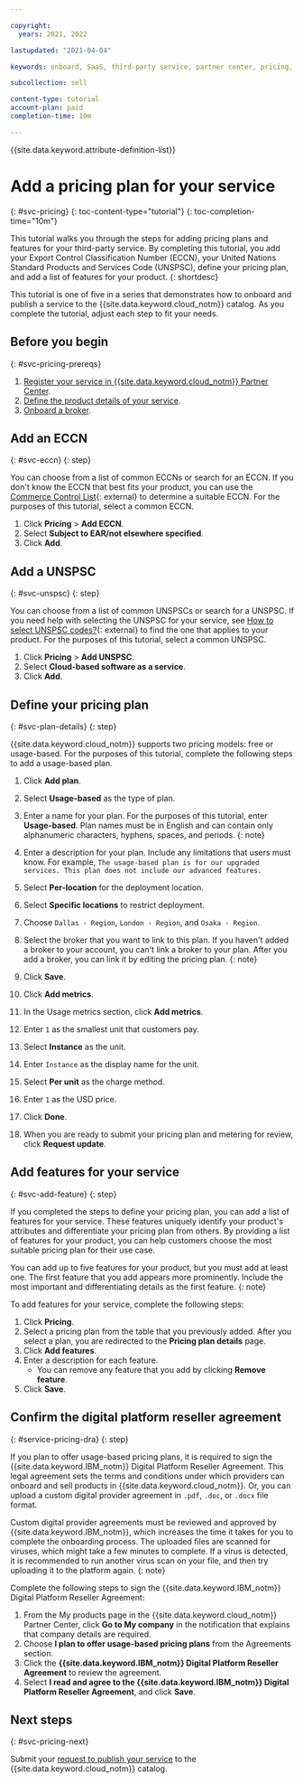 ```yaml
---

copyright:
  years: 2021, 2022

lastupdated: "2021-04-04"

keywords: onboard, SaaS, third-party service, partner center, pricing, usage, metering, plan, free, feature

subcollection: sell

content-type: tutorial
account-plan: paid
completion-time: 10m 

---
```


{{site.data.keyword.attribute-definition-list}}


# Add a pricing plan for your service
{: #svc-pricing}
{: toc-content-type="tutorial"} 
{: toc-completion-time="10m"} 

This tutorial walks you through the steps for adding pricing plans and features for your third-party service. By completing this tutorial, you add your Export Control Classification Number (ECCN), your United Nations Standard Products and Services Code (UNSPSC), define your pricing plan, and add a list of features for your product. 
{: shortdesc}

This tutorial is one of five in a series that demonstrates how to onboard and publish a service to the {{site.data.keyword.cloud_notm}} catalog. As you complete the tutorial, adjust each step to fit your needs.

## Before you begin
{: #svc-pricing-prereqs}

1. [Register your service in {{site.data.keyword.cloud_notm}} Partner Center](/docs/sell?topic=sell-svc-register).
1. [Define the product details of your service](/docs/sell?topic=sell-svc-define).
1. [Onboard a broker](/docs/sell?topic=sell-broker-onboard).

## Add an ECCN
{: #svc-eccn}
{: step}

You can choose from a list of common ECCNs or search for an ECCN. If you don't know the ECCN that best fits your product, you can use the [Commerce Control List](https://www.bis.doc.gov/index.php/licensing/commerce-control-list-classification/export-control-classification-number-eccn){: external} to determine a suitable ECCN. For the purposes of this tutorial, select a common ECCN. 

1. Click **Pricing** > **Add ECCN**.
1. Select **Subject to EAR/not elsewhere specified**. 
1. Click **Add**.

## Add a UNSPSC
{: #svc-unspsc}
{: step}

You can choose from a list of common UNSPSCs or search for a UNSPSC. If you need help with selecting the UNSPSC for your service, see [How to select UNSPSC codes?](https://help.ungm.org/hc/en-us/articles/360013132940-How-to-select-UNSPSC-codes-){: external} to find the one that applies to your product. For the purposes of this tutorial, select a common UNSPSC. 

1. Click **Pricing** > **Add UNSPSC**.
2. Select **Cloud-based software as a service**. 
3. Click **Add**.

## Define your pricing plan
{: #svc-plan-details}
{: step}

{{site.data.keyword.cloud_notm}} supports two pricing models: free or usage-based. For the purposes of this tutorial, complete the following steps to add a usage-based plan. 

1. Click **Add plan**.
1. Select **Usage-based** as the type of plan.
1. Enter a name for your plan. For the purposes of this tutorial, enter **Usage-based**.
   Plan names must be in English and can contain only alphanumeric characters, hyphens, spaces, and periods.
   {: note}

1. Enter a description for your plan. Include any limitations that users must know. For example, 
   `The usage-based plan is for our upgraded services. This plan does not include our advanced features.`
1. Select **Per-location** for the deployment location. 
1. Select **Specific locations** to restrict deployment. 
1. Choose `Dallas - Region`, `London - Region`, and `Osaka - Region`.
1. Select the broker that you want to link to this plan. 
    If you haven't added a broker to your account, you can't link a broker to your plan. After you add a broker, you can link it by editing the pricing plan. 
    {: note}

1. Click **Save**. 
1. Click **Add metrics**.
1. In the Usage metrics section, click **Add metrics**.
1. Enter `1` as the smallest unit that customers pay. 
1. Select **Instance** as the unit. 
1. Enter `Instance` as the display name for the unit.
1. Select **Per unit** as the charge method. 
1. Enter `1` as the USD price.
1. Click **Done**.
1. When you are ready to submit your pricing plan and metering for review, click **Request update**. 

    
## Add features for your service
{: #svc-add-feature}
{: step}

If you completed the steps to define your pricing plan, you can add a list of features for your service. These features uniquely identify your product's attributes and differentiate your pricing plan from others. By providing a list of features for your product, you can help customers choose the most suitable pricing plan for their use case. 

You can add up to five features for your product, but you must add at least one. The first feature that you add appears more prominently. Include the most important and differentiating details as the first feature. 
{: note}
  
To add features for your service, complete the following steps:

1. Click **Pricing**.
1. Select a pricing plan from the table that you previously added. After you select a plan, you are redirected to the **Pricing plan details** page.
1. Click **Add features**.
1. Enter a description for each feature.
   - You can remove any feature that you add by clicking **Remove feature**.
1. Click **Save**.

## Confirm the digital platform reseller agreement
{: #service-pricing-dra}
{: step}

If you plan to offer usage-based pricing plans, it is required to sign the {{site.data.keyword.IBM_notm}} Digital Platform Reseller Agreement. This legal agreement sets the terms and conditions under which providers can onboard and sell products in {{site.data.keyword.cloud_notm}}. Or, you can upload a custom digital provider agreement in `.pdf`, `.doc`, or `.docx` file format. 

Custom digital provider agreements must be reviewed and approved by {{site.data.keyword.IBM_notm}}, which increases the time it takes for you to complete the onboarding process. The uploaded files are scanned for viruses, which might take a few minutes to complete. If a virus is detected, it is recommended to run another virus scan on your file, and then try uploading it to the platform again.
{: note}

Complete the following steps to sign the {{site.data.keyword.IBM_notm}} Digital Platform Reseller Agreement:

1. From the My products page in the {{site.data.keyword.cloud_notm}} Partner Center, click **Go to My company** in the notification that explains that company details are required.
1. Choose **I plan to offer usage-based pricing plans** from the Agreements section. 
1. Click the **{{site.data.keyword.IBM_notm}} Digital Platform Reseller Agreement** to review the agreement. 
1. Select **I read and agree to the {{site.data.keyword.IBM_notm}} Digital Platform Reseller Agreement**, and click **Save**.

## Next steps
{: #svc-pricing-next}

Submit your [request to publish your service](/docs/sell?topic=sell-svc-publish) to the {{site.data.keyword.cloud_notm}} catalog.

